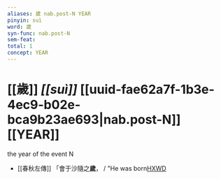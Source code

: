 ```yaml
---
aliases: 歲 nab.post-N YEAR
pinyin: suì
word: 歲
syn-func: nab.post-N
sem-feat: 
total: 1
concept: YEAR 
---
```

# [[歲]] *[[suì]]*  [[uuid-fae62a7f-1b3e-4ec9-b02e-bca9b23ae693|nab.post-N]] [[YEAR]]
the year of the event N
 - [[春秋左傳]] 「會于沙隨之**歲**， / "He was born[HXWD](https://hxwd.org/textview.html?location=KR1e0001_tls_009-204a.6)